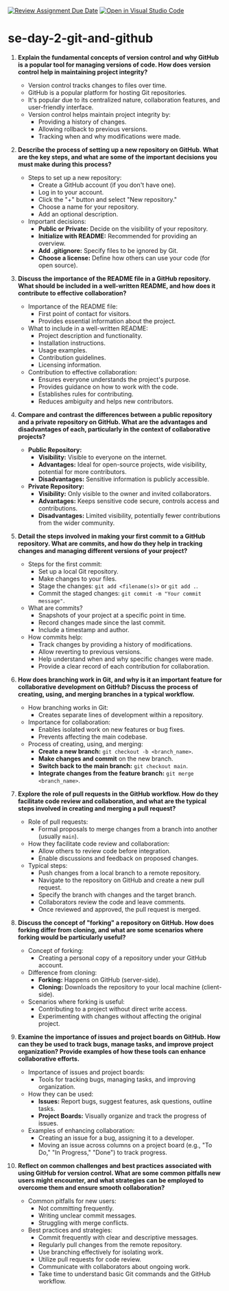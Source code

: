 [![Review Assignment Due Date](https://classroom.github.com/assets/deadline-readme-button-22041afd0340ce965d47ae6ef1cefeee28c7c493a6346c4f15d667ab976d596c.svg)](https://classroom.github.com/a/8wgCKhpZ)
[![Open in Visual Studio Code](https://classroom.github.com/assets/open-in-vscode-2e0aaae1b6195c2367325f4f02e2d04e9abb55f0b24a779b69b11b9e10269abc.svg)](https://classroom.github.com/online_ide?assignment_repo_id=18741467&assignment_repo_type=AssignmentRepo)

# se-day-2-git-and-github

1.  **Explain the fundamental concepts of version control and why GitHub is a popular tool for managing versions of code. How does version control help in maintaining project integrity?**
    * Version control tracks changes to files over time.
    * GitHub is a popular platform for hosting Git repositories.
    * It's popular due to its centralized nature, collaboration features, and user-friendly interface.
    * Version control helps maintain project integrity by:
        * Providing a history of changes.
        * Allowing rollback to previous versions.
        * Tracking when and why modifications were made.

2.  **Describe the process of setting up a new repository on GitHub. What are the key steps, and what are some of the important decisions you must make during this process?**
    * Steps to set up a new repository:
        * Create a GitHub account (if you don't have one).
        * Log in to your account.
        * Click the "+" button and select "New repository."
        * Choose a name for your repository.
        * Add an optional description.
    * Important decisions:
        * **Public or Private:** Decide on the visibility of your repository.
        * **Initialize with README:** Recommended for providing an overview.
        * **Add .gitignore:** Specify files to be ignored by Git.
        * **Choose a license:** Define how others can use your code (for open source).

3.  **Discuss the importance of the README file in a GitHub repository. What should be included in a well-written README, and how does it contribute to effective collaboration?**
    * Importance of the README file:
        * First point of contact for visitors.
        * Provides essential information about the project.
    * What to include in a well-written README:
        * Project description and functionality.
        * Installation instructions.
        * Usage examples.
        * Contribution guidelines.
        * Licensing information.
    * Contribution to effective collaboration:
        * Ensures everyone understands the project's purpose.
        * Provides guidance on how to work with the code.
        * Establishes rules for contributing.
        * Reduces ambiguity and helps new contributors.

4.  **Compare and contrast the differences between a public repository and a private repository on GitHub. What are the advantages and disadvantages of each, particularly in the context of collaborative projects?**
    * **Public Repository:**
        * **Visibility:** Visible to everyone on the internet.
        * **Advantages:** Ideal for open-source projects, wide visibility, potential for more contributors.
        * **Disadvantages:** Sensitive information is publicly accessible.
    * **Private Repository:**
        * **Visibility:** Only visible to the owner and invited collaborators.
        * **Advantages:** Keeps sensitive code secure, controls access and contributions.
        * **Disadvantages:** Limited visibility, potentially fewer contributions from the wider community.

5.  **Detail the steps involved in making your first commit to a GitHub repository. What are commits, and how do they help in tracking changes and managing different versions of your project?**
    * Steps for the first commit:
        * Set up a local Git repository.
        * Make changes to your files.
        * Stage the changes: `git add <filename(s)>` or `git add .`.
        * Commit the staged changes: `git commit -m "Your commit message"`.
    * What are commits?
        * Snapshots of your project at a specific point in time.
        * Record changes made since the last commit.
        * Include a timestamp and author.
    * How commits help:
        * Track changes by providing a history of modifications.
        * Allow reverting to previous versions.
        * Help understand when and why specific changes were made.
        * Provide a clear record of each contribution for collaboration.

6.  **How does branching work in Git, and why is it an important feature for collaborative development on GitHub? Discuss the process of creating, using, and merging branches in a typical workflow.**
    * How branching works in Git:
        * Creates separate lines of development within a repository.
    * Importance for collaboration:
        * Enables isolated work on new features or bug fixes.
        * Prevents affecting the main codebase.
    * Process of creating, using, and merging:
        * **Create a new branch:** `git checkout -b <branch_name>`.
        * **Make changes and commit** on the new branch.
        * **Switch back to the main branch:** `git checkout main`.
        * **Integrate changes from the feature branch:** `git merge <branch_name>`.

7.  **Explore the role of pull requests in the GitHub workflow. How do they facilitate code review and collaboration, and what are the typical steps involved in creating and merging a pull request?**
    * Role of pull requests:
        * Formal proposals to merge changes from a branch into another (usually `main`).
    * How they facilitate code review and collaboration:
        * Allow others to review code before integration.
        * Enable discussions and feedback on proposed changes.
    * Typical steps:
        * Push changes from a local branch to a remote repository.
        * Navigate to the repository on GitHub and create a new pull request.
        * Specify the branch with changes and the target branch.
        * Collaborators review the code and leave comments.
        * Once reviewed and approved, the pull request is merged.

8.  **Discuss the concept of "forking" a repository on GitHub. How does forking differ from cloning, and what are some scenarios where forking would be particularly useful?**
    * Concept of forking:
        * Creating a personal copy of a repository under your GitHub account.
    * Difference from cloning:
        * **Forking:** Happens on GitHub (server-side).
        * **Cloning:** Downloads the repository to your local machine (client-side).
    * Scenarios where forking is useful:
        * Contributing to a project without direct write access.
        * Experimenting with changes without affecting the original project.

9.  **Examine the importance of issues and project boards on GitHub. How can they be used to track bugs, manage tasks, and improve project organization? Provide examples of how these tools can enhance collaborative efforts.**
    * Importance of issues and project boards:
        * Tools for tracking bugs, managing tasks, and improving organization.
    * How they can be used:
        * **Issues:** Report bugs, suggest features, ask questions, outline tasks.
        * **Project Boards:** Visually organize and track the progress of issues.
    * Examples of enhancing collaboration:
        * Creating an issue for a bug, assigning it to a developer.
        * Moving an issue across columns on a project board (e.g., "To Do," "In Progress," "Done") to track progress.

10. **Reflect on common challenges and best practices associated with using GitHub for version control. What are some common pitfalls new users might encounter, and what strategies can be employed to overcome them and ensure smooth collaboration?**
    * Common pitfalls for new users:
        * Not committing frequently.
        * Writing unclear commit messages.
        * Struggling with merge conflicts.
    * Best practices and strategies:
        * Commit frequently with clear and descriptive messages.
        * Regularly pull changes from the remote repository.
        * Use branching effectively for isolating work.
        * Utilize pull requests for code review.
        * Communicate with collaborators about ongoing work.
        * Take time to understand basic Git commands and the GitHub workflow.
